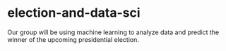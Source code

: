 # election-and-data-sci
Our group will be using machine learning to analyze data and predict the winner of the upcoming presidential election.
